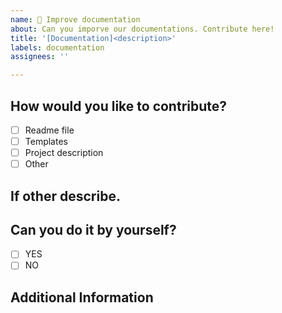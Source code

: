 ```yaml
---
name: 📄 Improve documentation
about: Can you imporve our documentations. Contribute here!
title: '[Documentation]<description>'
labels: documentation
assignees: ''

---
```

<!-- Put a 'x' between the box  and avoid spaces to tickmark.
Example: 
- [ x]  WRONG
-  [x ] WRONG
-  [x] CORRECT   
 -->

## How would you like to contribute?

 - [ ] Readme file
 - [ ] Templates
 - [ ] Project description
 - [ ] Other 

## If other describe.
<!-- Describe what are you going to add -->

## Can you do it by yourself?

- [ ] YES
- [ ] NO

## Additional Information
<!-- Any additional information that you would like to provide -->